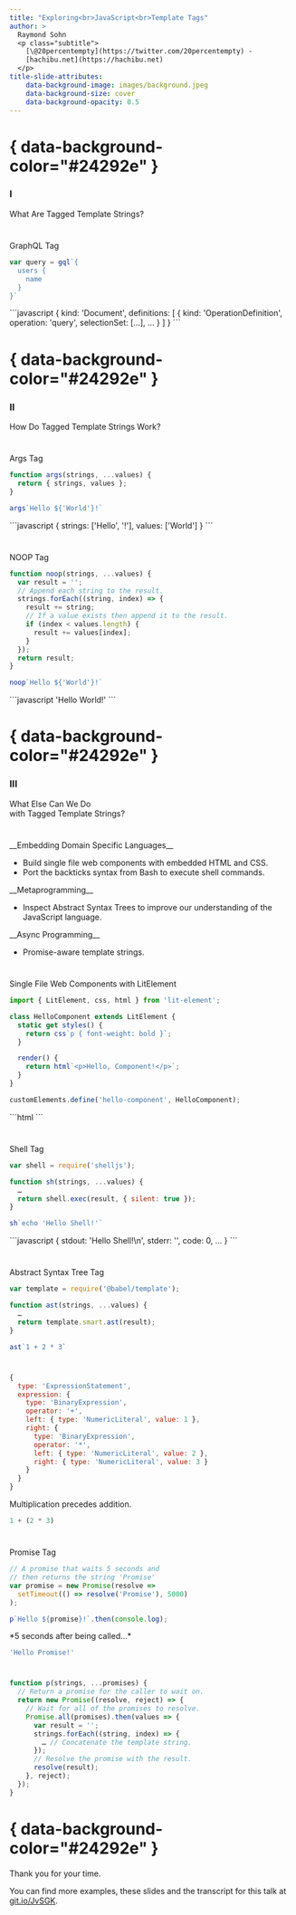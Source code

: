 ```yaml
---
title: "Exploring<br>JavaScript<br>Template Tags"
author: >
  Raymond Sohn
  <p class="subtitle">
    [\@20percentempty](https://twitter.com/20percentempty) -
    [hachibu.net](https://hachibu.net)
  </p>
title-slide-attributes:
    data-background-image: images/background.jpeg
    data-background-size: cover
    data-background-opacity: 0.5
---
```


# { data-background-color="#24292e" }

<div class="chapter">
  <h3>I</h3>
  What Are Tagged Template Strings?
</div>

#

GraphQL Tag

```javascript
var query = gql`{
  users {
    name
  }
}`
```

<div class="fragment">
```javascript
{
  kind: 'Document',
  definitions: [
    {
      kind: 'OperationDefinition',
      operation: 'query',
      selectionSet: […],
      …
    }
  ]
}
```
</div>

# { data-background-color="#24292e" }

<div class="chapter">
  <h3>II</h3>
  How Do Tagged Template Strings Work?
</div>

#

Args Tag

```javascript
function args(strings, ...values) {
  return { strings, values };
}

args`Hello ${'World'}!`
```

<div class="fragment">
```javascript
{
  strings: ['Hello', '!'],
  values: ['World']
}
```
</div>

#

NOOP Tag

```javascript
function noop(strings, ...values) {
  var result = '';
  // Append each string to the result.
  strings.forEach((string, index) => {
    result += string;
    // If a value exists then append it to the result.
    if (index < values.length) {
      result += values[index];
    }
  });
  return result;
}

noop`Hello ${'World'}!`
```

<div class="fragment">
```javascript
'Hello World!'
```
</div>

# { data-background-color="#24292e" }

<div class="chapter">
  <h3>III</h3>
  What Else Can We Do <br>with Tagged Template Strings?
</div>

#

<div class="fragment--align-left">
__Embedding Domain Specific Languages__

- Build single file web components with embedded HTML and CSS.
- Port the backticks syntax from Bash to execute shell commands.
</div>

<div class="fragment fragment--align-left">
__Metaprogramming__

- Inspect Abstract Syntax Trees to improve our understanding of the JavaScript
  language.
</div>

<div class="fragment fragment--align-left">
__Async Programming__

- Promise-aware template strings.
</div>

#

Single File Web Components with LitElement

```javascript
import { LitElement, css, html } from 'lit-element';

class HelloComponent extends LitElement {
  static get styles() {
    return css`p { font-weight: bold }`;
  }

  render() {
    return html`<p>Hello, Component!</p>`;
  }
}

customElements.define('hello-component', HelloComponent);
```

<div class="fragment">
```html
<hello-component></hello-component>
```
</div>

#

Shell Tag

```javascript
var shell = require('shelljs');

function sh(strings, ...values) {
  …
  return shell.exec(result, { silent: true });
}

sh`echo 'Hello Shell!'`
```

<div class="fragment">
```javascript
{
  stdout: 'Hello Shell!\n',
  stderr: '',
  code: 0,
  …
}
```
</div>

#

Abstract Syntax Tree Tag

```javascript
var template = require('@babel/template');

function ast(strings, ...values) {
  …
  return template.smart.ast(result);
}

ast`1 + 2 * 3`
```

#

```javascript
{
  type: 'ExpressionStatement',
  expression: {
    type: 'BinaryExpression',
    operator: '+',
    left: { type: 'NumericLiteral', value: 1 },
    right: {
      type: 'BinaryExpression',
      operator: '*',
      left: { type: 'NumericLiteral', value: 2 },
      right: { type: 'NumericLiteral', value: 3 }
    }
  }
}
```

<div class="fragment">
Multiplication precedes addition.

```javascript
1 + (2 * 3)
```
</div>

#

Promise Tag

```javascript
// A promise that waits 5 seconds and
// then returns the string 'Promise'
var promise = new Promise(resolve =>
  setTimeout(() => resolve('Promise'), 5000)
);

p`Hello ${promise}!`.then(console.log);
```

<div class="fragment">
*5 seconds after being called…*

```javascript
'Hello Promise!'
```
</div>

#

```javascript
function p(strings, ...promises) {
  // Return a promise for the caller to wait on.
  return new Promise((resolve, reject) => {
    // Wait for all of the promises to resolve.
    Promise.all(promises).then(values => {
      var result = '';
      strings.forEach((string, index) => {
        … // Concatenate the template string.
      });
      // Resolve the promise with the result.
      resolve(result);
    }, reject);
  });
}
```

# { data-background-color="#24292e" }

<div class="chapter">
Thank you for your time.

You can find more examples, these slides and the transcript for this talk at
[git.io/JvSGK](https://git.io/JvSGK).
</div>
